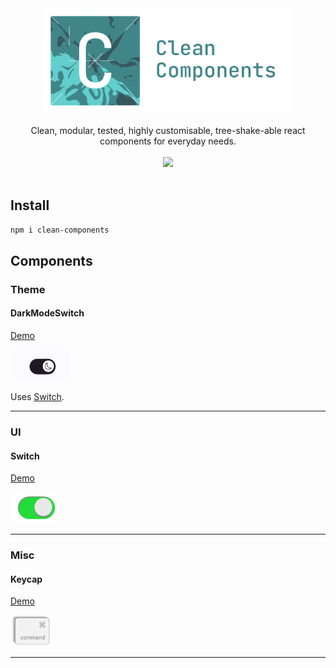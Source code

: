 <div align="center">
<a href="https://bn-l.github.io/clean-components"><img src="./media/logo-with-text.svg" alt="header logo: Clean Components" width="400px"></a>
</div>

<br />

<div align="center">
    Clean, modular, tested, highly customisable, tree-shake-able react components for everyday needs.
</div>
<br />
<div align="center">
    <a href="https://www.npmjs.com/package/clean-components" target="_blank"><img src="https://img.shields.io/npm/v/clean-components?style=flat&logo=npm&color=%2366FF47" /></a>
</div>

<br />

## Install

```bash
npm i clean-components
```

## Components

### Theme

#### DarkModeSwitch

<a href="https://bn-l.github.io/clean-components/?path=/docs/theming-darkmodeswitch--docs" target="_blank">Demo</a> 

<a href="https://bn-l.github.io/clean-components/?path=/docs/theming-darkmodeswitch--docs" target="_blank"><img src="./media/DarkModeSwitch.png" alt="DarkModeSwitch component screenshot" height="50px"></a>

Uses <a href="https://bn-l.github.io/clean-components/?path=/docs/ui-switch--docs" target="_blank">Switch</a>.

---

### UI

#### Switch

<a href="https://bn-l.github.io/clean-components/?path=/docs/ui-switch--docs" target="_blank">Demo</a> 

<a href="https://bn-l.github.io/clean-components/?path=/docs/ui-switch--docs" target="_blank"><img src="./media/Switch.png" alt="DarkModeSwitch component screenshot" height="50px"></a>

---

### Misc

#### Keycap

<a href="https://bn-l.github.io/clean-components/?path=/docs/misc-keycap--docs" target="_blank">Demo</a> 

<a href="https://bn-l.github.io/clean-components/?path=/docs/misc-keycap--docs" target="_blank"><img src="./media/Keycap.png" alt="Keycap component screenshot" height="50px"></a>

---